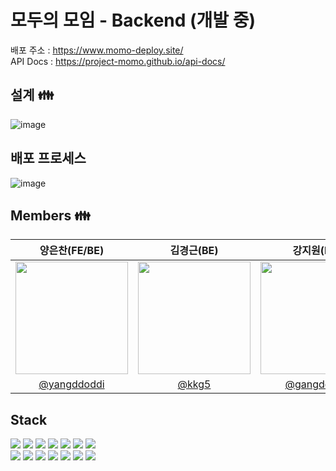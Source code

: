 # 모두의 모임 - Backend (개발 중)
배포 주소 : https://www.momo-deploy.site/ <br />
API Docs : https://project-momo.github.io/api-docs/
  
## 설계 :family:
![image](https://user-images.githubusercontent.com/97802103/212646892-7e78063d-2a13-441d-8d38-34dcde86f58e.png)

## 배포 프로세스
![image](https://user-images.githubusercontent.com/102658715/217553205-1c08f03e-1376-4d0f-a2e8-3d14901b4372.png)

## Members :family:
|양은찬(FE/BE)|김경근(BE)|강지원(BE)|
|:--:|:--:|:--:|
|<img src="https://avatars.githubusercontent.com/u/97802103?v=4" width="180px">|<img src="https://avatars.githubusercontent.com/u/97646802?v=4" width="180px">|<img src="https://user-images.githubusercontent.com/102658715/196131971-c2e4bd73-0865-4960-9b1a-3da4fcdb7183.PNG" width="180px">|
|[@yangddoddi](https://github.com/yangddoddi)|[@kkg5](https://github.com/kkg5)|[@gangdodan](https://github.com/gangdodan)|
  
## Stack 
 <img src="https://img.shields.io/badge/java-007396?style=for-the-badge&logo=java&logoColor=white"> <img src="https://img.shields.io/badge/springboot-6DB33F?style=for-the-badge&logo=springboot&logoColor=white"> <img src="https://img.shields.io/badge/Spring%20Security-6DB33F?style=for-the-badge&logo=springsecurity&logoColor=white"> <img src="https://img.shields.io/badge/JPA-6DB33F?style=for-the-badge&logo=spring&logoColor=black"> <img src="https://img.shields.io/badge/Querydsl-232F3E?style=for-the-badge&logo=springboot&logoColor=white"> <img src="https://img.shields.io/badge/Spring%20RestDocs-6DB33F?style=for-the-badge&logo=springboot&logoColor=white"> <img src="https://img.shields.io/badge/JWT-000000?style=for-the-badge&logo=jsonwebtokens&logoColor=white"> 
<br /><img src="https://img.shields.io/badge/MySQL-4479A1?style=for-the-badge&logo=mysql&logoColor=white"> <img src="https://img.shields.io/badge/Jenkins-D24939?style=for-the-badge&logo=Jenkins&logoColor=white">  <img src="https://img.shields.io/badge/Docker-2496ED?style=for-the-badge&logo=docker&logoColor=white"> <img src="https://img.shields.io/badge/Mybatis-6DB33F?style=for-the-badge&logo=docker&logoColor=white"> <img src="https://img.shields.io/badge/Oauth-EB5424?style=for-the-badge&logo=Auth0&logoColor=white"> <img src="https://img.shields.io/badge/Amazon%20RDS-527FFF?style=for-the-badge&logo=amazonrds&logoColor=white"> <img src="https://img.shields.io/badge/Amazon%20EC2-FF9900?style=for-the-badge&logo=redux&logoColor=white">
